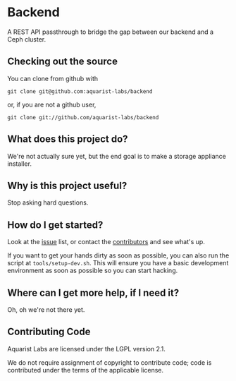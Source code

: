 # Backend

A REST API passthrough to bridge the gap between our backend and a Ceph cluster.

## Checking out the source

You can clone from github with

	git clone git@github.com:aquarist-labs/backend

or, if you are not a github user,

	git clone git://github.com/aquarist-labs/backend

## What does this project do?

We're not actually sure yet, but the end goal is to make a storage appliance installer.

## Why is this project useful?

Stop asking hard questions.

## How do I get started?

Look at the [issue](https://github.com/aquarist-labs/backend/issues) list, or
contact the [contributors](https://github.com/orgs/aquarist-labs/people) and
see what's up.

If you want to get your hands dirty as soon as possible, you can also run the
script at `tools/setup-dev.sh`. This will ensure you have a basic development
environment as soon as possible so you can start hacking.

## Where can I get more help, if I need it?

Oh, oh we're not there yet.

## Contributing Code

Aquarist Labs are licensed under the LGPL version 2.1. 

We do not require assignment of copyright to contribute code; code is contributed under the terms of the applicable license.
